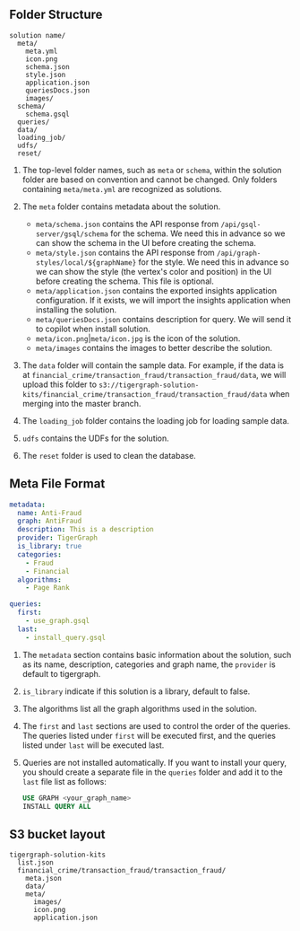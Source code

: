## Folder Structure

```
solution name/
  meta/
    meta.yml
    icon.png
    schema.json
    style.json
    application.json
    queriesDocs.json
    images/
  schema/
    schema.gsql
  queries/
  data/
  loading_job/
  udfs/
  reset/
```

1. The top-level folder names, such as `meta` or `schema`, within the solution folder are based on convention and cannot be changed. Only folders containing `meta/meta.yml` are recognized as solutions.

2. The `meta` folder contains metadata about the solution.

   - `meta/schema.json` contains the API response from `/api/gsql-server/gsql/schema` for the schema. We need this in advance so we can show the schema in the UI before creating the schema.
   - `meta/style.json` contains the API response from `/api/graph-styles/local/${graphName}` for the style. We need this in advance so we can show the style (the vertex's color and position) in the UI before creating the schema. This file is optional.
   - `meta/application.json` contains the exported insights application configuration. If it exists, we will import the insights application when installing the solution.
   - `meta/queriesDocs.json` contains description for query. We will send it to copilot when install solution.
   - `meta/icon.png`|`meta/icon.jpg` is the icon of the solution.
   - `meta/images` contains the images to better describe the solution.

3. The `data` folder will contain the sample data. For example, if the data is at `financial_crime/transaction_fraud/transaction_fraud/data`, we will upload this folder to `s3://tigergraph-solution-kits/financial_crime/transaction_fraud/transaction_fraud/data` when merging into the master branch.

4. The `loading_job` folder contains the loading job for loading sample data.

5. `udfs` contains the UDFs for the solution.

6. The `reset` folder is used to clean the database.

## Meta File Format

```yaml
metadata:
  name: Anti-Fraud
  graph: AntiFraud
  description: This is a description
  provider: TigerGraph
  is_library: true
  categories:
    - Fraud
    - Financial
  algorithms:
    - Page Rank

queries:
  first:
    - use_graph.gsql
  last:
    - install_query.gsql
```

1. The `metadata` section contains basic information about the solution, such as its name, description, categories and graph name, the `provider` is default to tigergraph.

2. `is_library` indicate if this solution is a library, default to false.

3. The algorithms list all the graph algorithms used in the solution.

4. The `first` and `last` sections are used to control the order of the queries. The queries listed under `first` will be executed first, and the queries listed under `last` will be executed last.

5. Queries are not installed automatically. If you want to install your query, you should create a separate file in the `queries` folder and add it to the `last` file list as follows:
   ```sql
   USE GRAPH <your_graph_name>
   INSTALL QUERY ALL
   ```

## S3 bucket layout

```
tigergraph-solution-kits
  list.json
  financial_crime/transaction_fraud/transaction_fraud/
    meta.json
    data/
    meta/
      images/
      icon.png
      application.json
```
